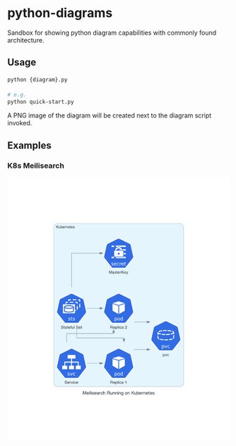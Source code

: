 # python-diagrams

Sandbox for showing python diagram capabilities with commonly found architecture. 

## Usage

```bash
python {diagram}.py 

# e.g. 
python quick-start.py
```

A PNG image of the diagram will be created next to the diagram script invoked.

## Examples

### K8s Meilisearch 

![K8s Meilisearch](k8s-meilisearch.png)

